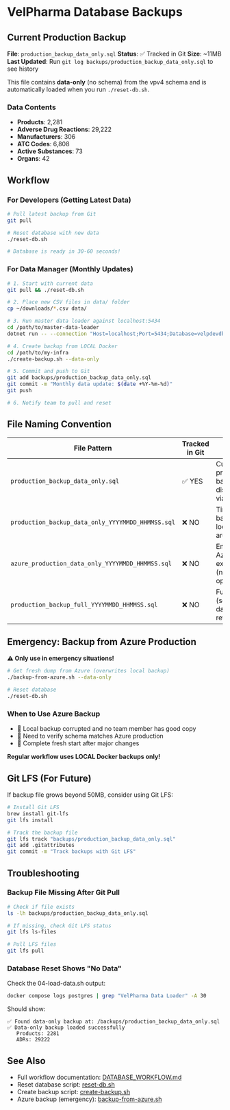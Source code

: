 # VelPharma Database Backups

## Current Production Backup

**File**: `production_backup_data_only.sql`
**Status**: ✅ Tracked in Git
**Size**: ~11MB
**Last Updated**: Run `git log backups/production_backup_data_only.sql` to see history

This file contains **data-only** (no schema) from the vpv4 schema and is automatically loaded when you run `./reset-db.sh`.

### Data Contents

- **Products**: 2,281
- **Adverse Drug Reactions**: 29,222
- **Manufacturers**: 306
- **ATC Codes**: 6,808
- **Active Substances**: 73
- **Organs**: 42

## Workflow

### For Developers (Getting Latest Data)

```bash
# Pull latest backup from Git
git pull

# Reset database with new data
./reset-db.sh

# Database is ready in 30-60 seconds!
```

### For Data Manager (Monthly Updates)

```bash
# 1. Start with current data
git pull && ./reset-db.sh

# 2. Place new CSV files in data/ folder
cp ~/downloads/*.csv data/

# 3. Run master data loader against localhost:5434
cd /path/to/master-data-loader
dotnet run -- --connection "Host=localhost;Port=5434;Database=velpdevdb;Username=postgres;Password=changeme"

# 4. Create backup from LOCAL Docker
cd /path/to/my-infra
./create-backup.sh --data-only

# 5. Commit and push to Git
git add backups/production_backup_data_only.sql
git commit -m "Monthly data update: $(date +%Y-%m-%d)"
git push

# 6. Notify team to pull and reset
```

## File Naming Convention

| File Pattern | Tracked in Git | Purpose |
|--------------|----------------|---------|
| `production_backup_data_only.sql` | ✅ YES | Current production backup, distributed via Git |
| `production_backup_data_only_YYYYMMDD_HHMMSS.sql` | ❌ NO | Timestamped backups for local archiving |
| `azure_production_data_only_YYYYMMDD_HHMMSS.sql` | ❌ NO | Emergency Azure exports (nuclear option) |
| `production_backup_full_YYYYMMDD_HHMMSS.sql` | ❌ NO | Full backups (schema + data) for reference |

## Emergency: Backup from Azure Production

**⚠️ Only use in emergency situations!**

```bash
# Get fresh dump from Azure (overwrites local backup)
./backup-from-azure.sh --data-only

# Reset database
./reset-db.sh
```

### When to Use Azure Backup

- 🚨 Local backup corrupted and no team member has good copy
- 🚨 Need to verify schema matches Azure production
- 🚨 Complete fresh start after major changes

**Regular workflow uses LOCAL Docker backups only!**

## Git LFS (For Future)

If backup file grows beyond 50MB, consider using Git LFS:

```bash
# Install Git LFS
brew install git-lfs
git lfs install

# Track the backup file
git lfs track "backups/production_backup_data_only.sql"
git add .gitattributes
git commit -m "Track backups with Git LFS"
```

## Troubleshooting

### Backup File Missing After Git Pull

```bash
# Check if file exists
ls -lh backups/production_backup_data_only.sql

# If missing, check Git LFS status
git lfs ls-files

# Pull LFS files
git lfs pull
```

### Database Reset Shows "No Data"

Check the 04-load-data.sh output:
```bash
docker compose logs postgres | grep "VelPharma Data Loader" -A 30
```

Should show:
```
✅ Found data-only backup at: /backups/production_backup_data_only.sql
✅ Data-only backup loaded successfully
   Products: 2281
   ADRs: 29222
```

## See Also

- Full workflow documentation: [DATABASE_WORKFLOW.md](../DATABASE_WORKFLOW.md)
- Reset database script: [reset-db.sh](../reset-db.sh)
- Create backup script: [create-backup.sh](../create-backup.sh)
- Azure backup (emergency): [backup-from-azure.sh](../backup-from-azure.sh)
